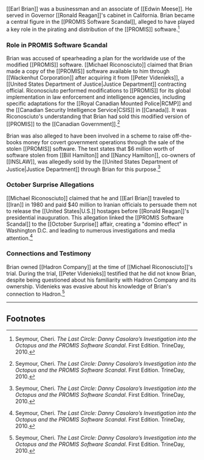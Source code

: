 [[Earl Brian]] was a businessman and an associate of [[Edwin Meese]]. He served in Governor [[Ronald Reagan]]'s cabinet in California. Brian became a central figure in the [[PROMIS Software Scandal]], alleged to have played a key role in the pirating and distribution of the [[PROMIS]] software.[^1]

### Role in PROMIS Software Scandal

Brian was accused of spearheading a plan for the worldwide use of the modified [[PROMIS]] software. [[Michael Riconosciuto]] claimed that Brian made a copy of the [[PROMIS]] software available to him through [[Wackenhut Corporation]] after acquiring it from [[Peter Videnieks]], a [[United States Department of Justice|Justice Department]] contracting official. Riconosciuto performed modifications to [[PROMIS]] for its global implementation in law enforcement and intelligence agencies, including specific adaptations for the [[Royal Canadian Mounted Police|RCMP]] and the [[Canadian Security Intelligence Service|CSIS]] in [[Canada]]. It was Riconosciuto's understanding that Brian had sold this modified version of [[PROMIS]] to the [[Canadian Government]].[^1]

Brian was also alleged to have been involved in a scheme to raise off-the-books money for covert government operations through the sale of the stolen [[PROMIS]] software. The text states that $6 million worth of software stolen from [[Bill Hamilton]] and [[Nancy Hamilton]], co-owners of [[INSLAW]], was allegedly sold by the [[United States Department of Justice|Justice Department]] through Brian for this purpose.[^1]

### October Surprise Allegations

[[Michael Riconosciuto]] claimed that he and [[Earl Brian]] traveled to [[Iran]] in 1980 and paid $40 million to Iranian officials to persuade them not to release the [[United States|U.S.]] hostages before [[Ronald Reagan]]'s presidential inauguration. This allegation linked the [[PROMIS Software Scandal]] to the [[October Surprise]] affair, creating a "domino effect" in Washington D.C. and leading to numerous investigations and media attention.[^1]

### Connections and Testimony

Brian owned [[Hadron Company]] at the time of [[Michael Riconosciuto]]'s trial. During the trial, [[Peter Videnieks]] testified that he did not know Brian, despite being questioned about his familiarity with Hadron Company and its ownership. Videnieks was evasive about his knowledge of Brian's connection to Hadron.[^1]

---
## Footnotes

[^1]: Seymour, Cheri. *The Last Circle: Danny Casolaro’s Investigation into the Octopus and the PROMIS Software Scandal*. First Edition. TrineDay, 2010.